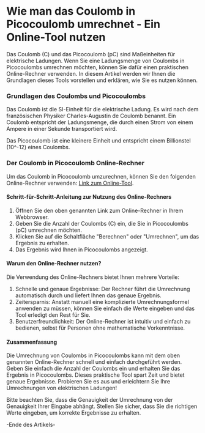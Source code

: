 Wie man das Coulomb in Picocoulomb umrechnet - Ein Online-Tool nutzen
=====================================================================

Das Coulomb (C) und das Picocoulomb (pC) sind Maßeinheiten für elektrische Ladungen. Wenn Sie eine Ladungsmenge von Coulombs in Picocoulombs umrechnen möchten, können Sie dafür einen praktischen Online-Rechner verwenden. In diesem Artikel werden wir Ihnen die Grundlagen dieses Tools vorstellen und erklären, wie Sie es nutzen können.

### Grundlagen des Coulombs und Picocoulombs

Das Coulomb ist die SI-Einheit für die elektrische Ladung. Es wird nach dem französischen Physiker Charles-Augustin de Coulomb benannt. Ein Coulomb entspricht der Ladungsmenge, die durch einen Strom von einem Ampere in einer Sekunde transportiert wird.

Das Picocoulomb ist eine kleinere Einheit und entspricht einem Billionstel (10^-12) eines Coulombs.

### Der Coulomb in Picocoulomb Online-Rechner

Um das Coulomb in Picocoulomb umzurechnen, können Sie den folgenden Online-Rechner verwenden: [Link zum Online-Tool](https://www.onlinecalculatorsfree.com/de/convert/coulomb-to-picocoulomb.html).

#### Schritt-für-Schritt-Anleitung zur Nutzung des Online-Rechners

1. Öffnen Sie den oben genannten Link zum Online-Rechner in Ihrem Webbrowser.
2. Geben Sie die Anzahl der Coulombs (C) ein, die Sie in Picocoulombs (pC) umrechnen möchten.
3. Klicken Sie auf die Schaltfläche "Berechnen" oder "Umrechnen", um das Ergebnis zu erhalten.
4. Das Ergebnis wird Ihnen in Picocoulombs angezeigt.

#### Warum den Online-Rechner nutzen?

Die Verwendung des Online-Rechners bietet Ihnen mehrere Vorteile:

1. Schnelle und genaue Ergebnisse: Der Rechner führt die Umrechnung automatisch durch und liefert Ihnen das genaue Ergebnis.
2. Zeitersparnis: Anstatt manuell eine komplizierte Umrechnungsformel anwenden zu müssen, können Sie einfach die Werte eingeben und das Tool erledigt den Rest für Sie.
3. Benutzerfreundlichkeit: Der Online-Rechner ist intuitiv und einfach zu bedienen, selbst für Personen ohne mathematische Vorkenntnisse.

#### Zusammenfassung

Die Umrechnung von Coulombs in Picocoulombs kann mit dem oben genannten Online-Rechner schnell und einfach durchgeführt werden. Geben Sie einfach die Anzahl der Coulombs ein und erhalten Sie das Ergebnis in Picocoulombs. Dieses praktische Tool spart Zeit und bietet genaue Ergebnisse. Probieren Sie es aus und erleichtern Sie Ihre Umrechnungen von elektrischen Ladungen!

Bitte beachten Sie, dass die Genauigkeit der Umrechnung von der Genauigkeit Ihrer Eingabe abhängt. Stellen Sie sicher, dass Sie die richtigen Werte eingeben, um korrekte Ergebnisse zu erhalten.

-Ende des Artikels-